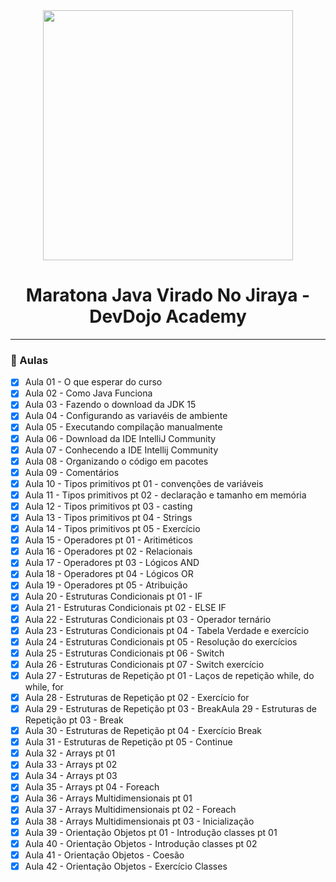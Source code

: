 <div align="center">
    <img src="https://devdojo.academy/images/LOGO_WHITE.svg" width="400">
    <h1>Maratona Java Virado No Jiraya - DevDojo Academy</h1>
    <hr>
</div>

### :memo: Aulas
- [x] Aula 01 - O que esperar do curso
- [x] Aula 02 - Como Java Funciona
- [x] Aula 03 - Fazendo o download da JDK 15
- [x] Aula 04 - Configurando as variavéis de ambiente
- [x] Aula 05 - Executando compilação manualmente
- [x] Aula 06 - Download da IDE IntelliJ Community
- [x] Aula 07 - Conhecendo a IDE Intellij Community
- [x] Aula 08 - Organizando o código em pacotes
- [x] Aula 09 - Comentários
- [x] Aula 10 - Tipos primitivos pt 01 - convenções de variáveis
- [x] Aula 11 - Tipos primitivos pt 02 - declaração e tamanho em memória
- [x] Aula 12 - Tipos primitivos pt 03 - casting
- [x] Aula 13 - Tipos primitivos pt 04 - Strings
- [x] Aula 14 - Tipos primitivos pt 05 - Exercício
- [x] Aula 15 - Operadores pt 01 - Aritiméticos
- [x] Aula 16 - Operadores pt 02 - Relacionais
- [x] Aula 17 - Operadores pt 03 - Lógicos AND
- [x] Aula 18 - Operadores pt 04 - Lógicos OR
- [x] Aula 19 - Operadores pt 05 - Atribuição
- [x] Aula 20 - Estruturas Condicionais pt 01 - IF
- [x] Aula 21 - Estruturas Condicionais pt 02 - ELSE IF
- [x] Aula 22 - Estruturas Condicionais pt 03 - Operador ternário
- [x] Aula 23 - Estruturas Condicionais pt 04 - Tabela Verdade e exercício
- [x] Aula 24 - Estruturas Condicionais pt 05 - Resolução do exercícios
- [x] Aula 25 - Estruturas Condicionais pt 06 - Switch
- [x] Aula 26 - Estruturas Condicionais pt 07 - Switch exercício
- [x] Aula 27 - Estruturas de Repetição pt 01 - Laços de repetição while, do while, for
- [x] Aula 28 - Estruturas de Repetição pt 02 - Exercício for
- [x] Aula 29 - Estruturas de Repetição pt 03 - BreakAula 29 - Estruturas de Repetição pt 03 - Break
- [x] Aula 30 - Estruturas de Repetição pt 04 - Exercício Break
- [x] Aula 31 - Estruturas de Repetição pt 05 - Continue
- [x] Aula 32 - Arrays pt 01
- [x] Aula 33 - Arrays pt 02
- [x] Aula 34 - Arrays pt 03
- [x] Aula 35 - Arrays pt 04 - Foreach
- [x] Aula 36 - Arrays Multidimensionais pt 01
- [x] Aula 37 - Arrays Multidimensionais pt 02 - Foreach
- [x] Aula 38 - Arrays Multidimensionais pt 03 - Inicialização
- [x] Aula 39 - Orientação Objetos pt 01 - Introdução classes pt 01
- [x] Aula 40 - Orientação Objetos - Introdução classes pt 02
- [x] Aula 41 - Orientação Objetos - Coesão
- [x] Aula 42 -  Orientação Objetos - Exercício Classes